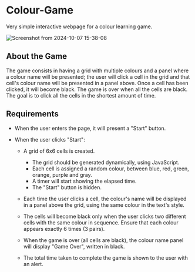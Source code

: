 # Colour-Game
Very simple interactive webpage for a colour learning game.

![Screenshot from 2024-10-07 15-38-08](https://github.com/user-attachments/assets/8c32c795-808d-4a49-91c5-2adbbaf306db)

## About the Game
The game consists in having a grid with multiple colours and a panel where a colour name will be presented; the user will click a cell in the grid and that cell's colour name will be presented in a panel above. Once a cell has been clicked, it will become black. The game is over when all the cells are black. The goal is to click all the cells in the shortest amount of time.

## Requirements

- When the user enters the page, it will present a "Start" button.

- When the user clicks "Start":

	- A grid of 6x6 cells is created.
		
		- The grid should be generated dynamically, using JavaScript.
		- Each cell is assigned a random colour, between blue, red, green, orange, purple and gray.
		- A timer will start showing the elapsed time.
		- The "Start" button is hidden.

	- Each time the user clicks a cell, the colour's name will be displayed in a panel above the grid, using the same colour in the text's style.

	- The cells will become black only when the user clicks two different cells with the same colour in sequence. Ensure that each colour appears exactly 6 times (3 pairs).

	- When the game is over (all cells are black), the colour name panel will display "Game Over", written in black.

	- The total time taken to complete the game is shown to the user with an alert.
